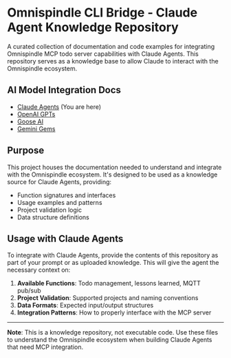 # Omnispindle CLI Bridge - Claude Agent Knowledge Repository

A curated collection of documentation and code examples for integrating Omnispindle MCP todo server capabilities with Claude Agents. This repository serves as a knowledge base to allow Claude to interact with the Omnispindle ecosystem.

## AI Model Integration Docs

- [Claude Agents](./README_Claude.md) (You are here)
- [OpenAI GPTs](./README_GPT.md)
- [Goose AI](./README_Goose.md)
- [Gemini Gems](./README.md)

## Purpose

This project houses the documentation needed to understand and integrate with the Omnispindle ecosystem. It's designed to be used as a knowledge source for Claude Agents, providing:

- Function signatures and interfaces
- Usage examples and patterns
- Project validation logic
- Data structure definitions

## Usage with Claude Agents

To integrate with Claude Agents, provide the contents of this repository as part of your prompt or as uploaded knowledge. This will give the agent the necessary context on:

1.  **Available Functions**: Todo management, lessons learned, MQTT pub/sub
2.  **Project Validation**: Supported projects and naming conventions
3.  **Data Formats**: Expected input/output structures
4.  **Integration Patterns**: How to properly interface with the MCP server

---

**Note**: This is a knowledge repository, not executable code. Use these files to understand the Omnispindle ecosystem when building Claude Agents that need MCP integration. 
